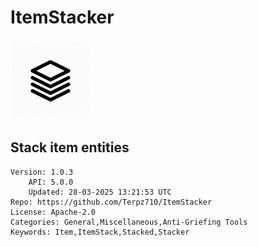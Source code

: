 # ItemStacker
<img src="https://raw.githubusercontent.com/Terpz710/ItemStacker/aef4226b634054e5f840f476336e95cb57e71072/icon.png" width="128" height="128" />

## Stack item entities
```properties
Version: 1.0.3
    API: 5.0.0
    Updated: 28-03-2025 13:21:53 UTC
Repo: https://github.com/Terpz710/ItemStacker
License: Apache-2.0
Categories: General,Miscellaneous,Anti-Griefing Tools
Keywords: Item,ItemStack,Stacked,Stacker
```